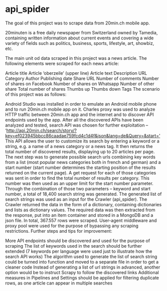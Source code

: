 # api_spider

The goal of this project was to scrape data from 20min.ch mobile app.

20minuten is a free daily newspaper from Switzerland owned by Tamedia, containing written information about current events and covering a wide variety of fields such as politics, business, sports, lifestyle, art, showbiz, etc.

The main unit od data scraped in this project was a news article. The following elements were scraped for each news article:

Article title
Article ‘oberzeile’ (upper line)
Article text
Description
URL
Category
Author
Publishing date
Share URL
Number of comments
Number of shares on Facebook
Number of shares on Whatsapp
Number of other share
Total number of shares
Thumbs up
Thumbs down
Tags
The scenario of this project was as follows:

Android Studio was installed in order to emulate an Android mobile phone and to run 20min.ch mobile app on it.
Charles proxy was used to analyze HTTP traffic between 20min.ch app and the internet and to discover API endpoints used by the app.
After all the discovered APIs have been analyzed and tested, search API was chosen for further exploitation – ‘http://api.20min.ch/search/story/?key=ef023945bbcc86caadae759fcd4c1d4f&json&lang=de&Query=&start=’
This API allows the user to customize its search by entering a keyword or a string, e.g. a name of a news category or a news tag. It then returns the total number of discovered results, displaying up to 20 articles per page.
The next step was to generate possible search urls combining key words from a list (most popular news categories both in french and german) and a start number (start number determines the starting position of the results returned on the current page). A get request for each of those categories was sent in order to find the total number of results per category. This number was then used as an upper limit for the start number parameter. Through the combination of those two parameters – keyword and start number, a total of 18,400 search string was generated.
The generated list of search strings was used as an input for the Crawler (api_spider). The Crawler returned the data in the form of a dictionary, containing dictionaries and lists as dictionary values. The required data was then extracted from the response, put into an item container and stored in a MongoDB and a json file. In total, 367.557 rows were scraped.
User-agent middleware and proxy pool were used for the purpose of bypassing any scraping restrictions.
Further steps and tips for improvement:

More API endpoints should be discovered and used for the purpose of scraping
The list of keywords used in the search should be further extended (7 keywords per language were used just to illustrate how the search API works)
The algorithm used to generate the list of search string could be turned into function and moved to a separate file in order to get a cleaner code
Instead of generating a list of url strings in advanced, another option would be to instruct Scrapy to follow the discovered links
Additional measures in Pipelines and Settings should be applied for filtering duplicate rows, as one article can appear in multiple searches
